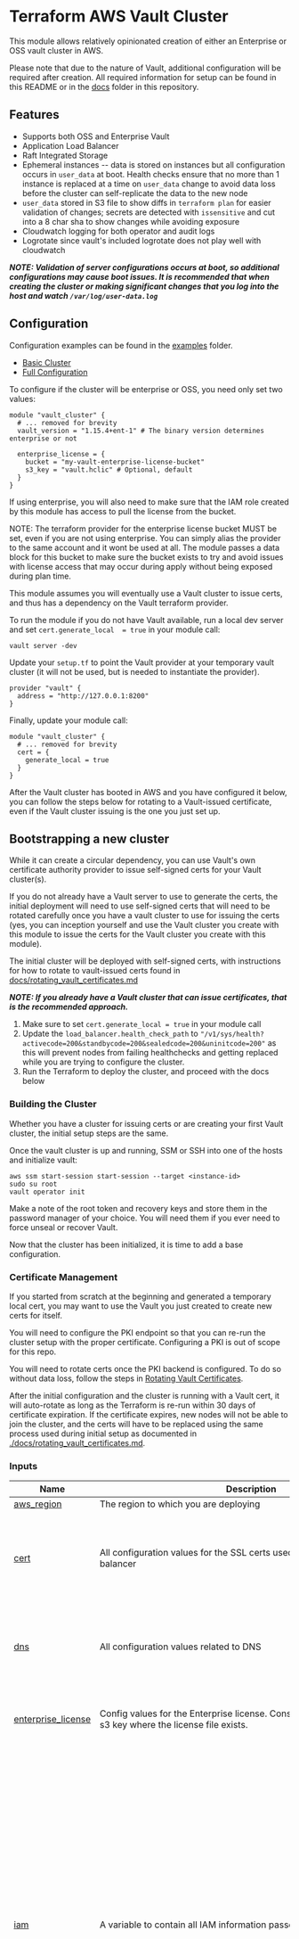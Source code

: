 <!-- BEGIN_TF_DOCS -->
<!-- THESE DOCS ARE GENERATED.  Update doc.md in the .github/docs directory to make changes.
Update this file with the following command from the root of the repo:
terraform-docs -c ./.github/docs/.terraform-docs.yml .
-->
# Terraform AWS Vault Cluster

This module allows relatively opinionated creation of either an Enterprise or OSS vault cluster in AWS.

Please note that due to the nature of Vault, additional configuration will be required after creation. All required information for setup can be found in this README or in the [docs](./docs) folder in this repository.

## Features

- Supports both OSS and Enterprise Vault
- Application Load Balancer
- Raft Integrated Storage
- Ephemeral instances -- data is stored on instances but all configuration occurs in `user_data` at boot. Health checks ensure that no more than 1 instance is replaced at a time on `user_data` change to avoid data loss before the cluster can self-replicate the data to the new node
- `user_data` stored in S3 file to show diffs in `terraform plan` for easier validation of changes; secrets are detected with `issensitive` and cut into a 8 char sha to show changes while avoiding exposure
- Cloudwatch logging for both operator and audit logs
- Logrotate since vault's included logrotate does not play well with cloudwatch

_**NOTE: Validation of server configurations occurs at boot, so additional configurations may cause boot issues. It is recommended that when creating the cluster or making significant changes that you log into the host and watch `/var/log/user-data.log`**_

## Configuration

Configuration examples can be found in the [examples](./examples) folder.

- [Basic Cluster](./examples/basic/vault_cluster.tf)
- [Full Configuration](./examples/full/vault_cluster.tf)

To configure if the cluster will be enterprise or OSS, you need only set two values:

```hcl
module "vault_cluster" {
  # ... removed for brevity
  vault_version = "1.15.4+ent-1" # The binary version determines enterprise or not

  enterprise_license = {
    bucket = "my-vault-enterprise-license-bucket"
    s3_key = "vault.hclic" # Optional, default
  }
}
```

If using enterprise, you will also need to make sure that the IAM role created by this module has access to pull the license from the bucket.

NOTE: The terraform provider for the enterprise license bucket MUST be set, even if you are not using enterprise. You can simply alias the provider to the same account and it wont be used at all. The module passes a data block for this bucket to make sure the bucket exists to try and avoid issues with license access that may occur during apply without being exposed during plan time.

This module assumes you will eventually use a Vault cluster to issue certs, and thus has a dependency on the Vault terraform provider.

To run the module if you do not have Vault available, run a local dev server and set `cert.generate_local  = true` in your module call:

```shell
vault server -dev
```

Update your `setup.tf` to point the Vault provider at your temporary vault cluster (it will not be used, but is needed to instantiate the provider).

```hcl
provider "vault" {
  address = "http://127.0.0.1:8200"
}
```

Finally, update your module call:

```hcl
module "vault_cluster" {
  # ... removed for brevity
  cert = {
    generate_local = true
  }
}
```

After the Vault cluster has booted in AWS and you have configured it below, you can follow the steps below for rotating to a Vault-issued certificate, even if the Vault cluster issuing is the one you just set up.

## Bootstrapping a new cluster

While it can create a circular dependency, you can use Vault's own certificate authority provider to issue self-signed certs for your Vault cluster(s).

If you do not already have a Vault server to use to generate the certs, the initial deployment will need to use self-signed certs that will need to be rotated carefully once you have a vault cluster to use for issuing the certs (yes, you can inception yourself and use the Vault cluster you create with this module to issue the certs for the Vault cluster you create with this module).

The initial cluster will be deployed with self-signed certs, with instructions for how to rotate to vault-issued certs found in [docs/rotating_vault_certificates.md](./docs/rotating_vault_certificates.md)

_**NOTE: If you already have a Vault cluster that can issue certificates, that is the recommended approach.**_

1. Make sure to set `cert.generate_local = true` in your module call
2. Update the `load_balancer.health_check_path` to `"/v1/sys/health?activecode=200&standbycode=200&sealedcode=200&uninitcode=200"` as this will prevent nodes from failing healthchecks and getting replaced while you are trying to configure the cluster.
3. Run the Terraform to deploy the cluster, and proceed with the docs below

### Building the Cluster

Whether you have a cluster for issuing certs or are creating your first Vault cluster, the initial setup steps are the same.

Once the vault cluster is up and running, SSM or SSH into one of the hosts and initialize vault:

```
aws ssm start-session start-session --target <instance-id>
sudo su root
vault operator init
```
Make a note of the root token and recovery keys and store them in the password manager of your choice. You will need them if you ever need to force unseal or recover Vault.

Now that the cluster has been initialized, it is time to add a base configuration.

### Certificate Management

If you started from scratch at the beginning and generated a temporary local cert, you may want to use the Vault you just created to create new certs for itself.

You will need to configure the PKI endpoint so that you can re-run the cluster setup with the proper certificate. Configuring a PKI is out of scope for this repo.

You will need to rotate certs once the PKI backend is configured.  To do so without data loss, follow the steps in [Rotating Vault Certificates](./docs/rotating_vault_certificates.md).

After the initial configuration and the cluster is running with a Vault cert, it will auto-rotate as long as the Terraform is re-run within 30 days of certificate expiration. If the certificate expires, new nodes will not be able to join the cluster, and the certs will have to be replaced using the same process used during initial setup as documented in [./docs/rotating_vault_certificates.md](./docs/rotating_vault_certificates.md).

### Inputs

| Name | Description | Type | Default | Required |
|------|-------------|------|---------|:--------:|
| <a name="input_aws_region"></a> [aws_region](#input_aws_region) | The region to which you are deploying | `string` | `"us-east-1"` | no |
| <a name="input_cert"></a> [cert](#input_cert) | All configuration values for the SSL certs used by Vault and the load balancer | <pre>object({<br>    generate_local                = optional(bool, false)<br>    ttl                           = optional(string, "8760h")<br>    alt_names                     = optional(list(string))<br>    vault_pki_secret_backend_role = optional(string, "pki")<br>  })</pre> | `{}` | no |
| <a name="input_dns"></a> [dns](#input_dns) | All configuration values related to DNS | <pre>object({<br>    use_route53  = optional(bool, true)<br>    hosted_zone  = string<br>    hostname     = string<br>    private_zone = optional(bool, true)<br>  })</pre> | n/a | yes |
| <a name="input_enterprise_license"></a> [enterprise_license](#input_enterprise_license) | Config values for the Enterprise license. Consists of an S3 bucket and s3 key where the license file exists. | <pre>object({<br>    bucket_name = optional(string)<br>    s3_key      = optional(string)<br>  })</pre> | <pre>{<br>  "s3_key": "vault.hclic"<br>}</pre> | no |
| <a name="input_iam"></a> [iam](#input_iam) | A variable to contain all IAM information passed into the module | <pre>object({<br>    assume_role_policies = optional(map(object({<br>      sid    = optional(string)<br>      effect = optional(string, "Allow")<br>      principals = list(object({<br>        type        = string<br>        identifiers = list(string)<br>      }))<br>      actions = list(string)<br>      conditions = optional(list(object({<br>        test     = string<br>        variable = string<br>        values   = list(string)<br>      })), null)<br>    })), {})<br>    max_session_duration = optional(number, 3600)<br>    policy_statements = optional(map(object({<br>      sid         = optional(string)<br>      effect      = optional(string, "Allow")<br>      actions     = list(string)<br>      not_actions = optional(list(string))<br>      resources   = optional(list(string))<br>      conditions = optional(list(object({<br>        test     = string<br>        variable = string<br>        values   = list(string)<br>      })))<br>    })), {})<br>  })</pre> | `{}` | no |
| <a name="input_kms"></a> [kms](#input_kms) | All arguments related to KMS keys.  Module creates a key each for auto-unseal, cloudwatch, and s3 backups | <pre>object({<br>    admin_arns = list(string)<br>    policy_statements = optional(map(object({<br>      sid    = string<br>      effect = string<br>      principals = list(object({<br>        type        = string<br>        identifiers = list(string)<br>      }))<br>      actions = list(string)<br>      conditions = optional(list(object({<br>        test     = string<br>        variable = string<br>        values   = list(string)<br>      })), [])<br>    })), {})<br>  })</pre> | `null` | no |
| <a name="input_load_balancer"></a> [load_balancer](#input_load_balancer) | All configuration values for the load balancer. For uninitialized nodes, use /v1/sys/health?activecode=200&standbycode=200&sealedcode=200&uninitcode=200 for the health_check_path. | <pre>object({<br>    health_check_matcher          = optional(string, "200,429")<br>    ingress_cidrs                 = optional(list(string))<br>    ingress_security_groups       = optional(list(string))<br>    additional_lb_security_groups = optional(list(string), [])<br>    health_check_path             = optional(string, "/v1/sys/health")<br>  })</pre> | `{}` | no |
| <a name="input_log_retention"></a> [log_retention](#input_log_retention) | The log retention for vault server logs | `number` | `731` | no |
| <a name="input_s3"></a> [s3](#input_s3) | A map of all the various configuration values for the s3 bucket created to store backups. | <pre>object({<br>    bucket        = string<br>    force_destroy = optional(bool, false)<br>    sse           = optional(string, "aws:kms")<br>    policy_statements = optional(map(object({<br>      sid    = string<br>      effect = string<br>      principals = optional(list(object({<br>        type        = string<br>        identifiers = list(string)<br>      })))<br>      not_principals = optional(list(object({<br>        type        = string<br>        identifiers = list(string)<br>      })))<br>      actions       = optional(list(string))<br>      not_actions   = optional(list(string))<br>      resources     = optional(list(string), [])<br>      not_resources = optional(list(string))<br>      conditions = optional(list(object({<br>        test     = string<br>        variable = string<br>        values   = list(string)<br>      })))<br>    })), {})<br>    kms_policy_statements = optional(map(object({<br>      sid    = string<br>      effect = string<br>      principals = optional(list(object({<br>        type        = string<br>        identifiers = list(string)<br>      })))<br>      not_principals = optional(list(object({<br>        type        = string<br>        identifiers = list(string)<br>      })))<br>      actions       = optional(list(string))<br>      not_actions   = optional(list(string))<br>      resources     = optional(list(string), [])<br>      not_resources = optional(list(string))<br>      conditions = optional(list(object({<br>        test     = string<br>        variable = string<br>        values   = list(string)<br>      })))<br>    })), {})<br>  })</pre> | n/a | yes |
| <a name="input_server"></a> [server](#input_server) | All configuration values for the vault servers | <pre>object({<br>    ami_id                      = optional(string)<br>    arch                        = optional(string, "arm64")<br>    root_device_name            = optional(string)<br>    create_key_name             = optional(string)<br>    ssh_public_key              = optional(string)<br>    key_name                    = optional(string)<br>    instance_type               = optional(string, "m7g.large")<br>    node_count                  = optional(number, 3)<br>    ssh_ingress_cidrs           = optional(list(string), [])<br>    ssh_ingress_security_groups = optional(list(string), [])<br>  })</pre> | `{}` | no |
| <a name="input_subnet_ids"></a> [subnet_ids](#input_subnet_ids) | The list of subnet IDs to use when deploying vault | `list(string)` | n/a | yes |
| <a name="input_tags"></a> [tags](#input_tags) | A map of key value tags to apply to all AWS resources | `map(string)` | n/a | yes |
| <a name="input_vault_config"></a> [vault_config](#input_vault_config) | The vault config values to add to the userdata for populating /etc/vault/vault.hcl. | <pre>object({<br>    vault_name                    = string<br>    vault_version                 = string<br>    auto_join_tag_key             = optional(string)<br>    auto_join_tag_value           = optional(string, "server")<br>    disable_performance_standby   = optional(bool, true)<br>    ui                            = optional(bool, true)<br>    disable_mlock                 = optional(bool, true)<br>    disable_sealwrap              = optional(bool, true)<br>    additional_server_configs     = optional(string, "")<br>    additional_server_tcp_configs = optional(string, "")<br>    audit_log_path                = optional(string, "/opt/vault/vault-audit.log")<br>    operator_log_path             = optional(string, "/var/log/vault-operator.log")<br>  })</pre> | n/a | yes |
| <a name="input_vpc_id"></a> [vpc_id](#input_vpc_id) | The VPC where the cluster will be deployed | `string` | n/a | yes |

### Outputs

| Name | Description |
|------|-------------|
| <a name="output_aws_caller_identity"></a> [aws_caller_identity](#output_aws_caller_identity) | The caller identity object of the currently running Terraform user |
| <a name="output_cert_data"></a> [cert_data](#output_cert_data) | The values of the certificate, helpful for when mTLS certs need to rotate across nodes.  See docs at docs/rotating_vault_certificates.md. |
| <a name="output_iam"></a> [iam](#output_iam) | The IAM role used for the vault nodes |
| <a name="output_kms"></a> [kms](#output_kms) | All kms key objects created by the module |
| <a name="output_s3"></a> [s3](#output_s3) | The entire s3 bucket object for vault backups |
| <a name="output_security_group"></a> [security_group](#output_security_group) | All security group objects |
| <a name="output_subnets"></a> [subnets](#output_subnets) | The subnet objects for the subnets used in this module |
<!-- END_TF_DOCS -->